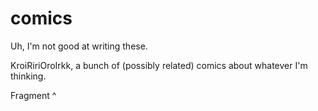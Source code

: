 # comics
Uh, I'm not good at writing these.

KroiRiriOroIrkk, a bunch of (possibly related) comics about whatever I'm thinking.

Fragment ^
